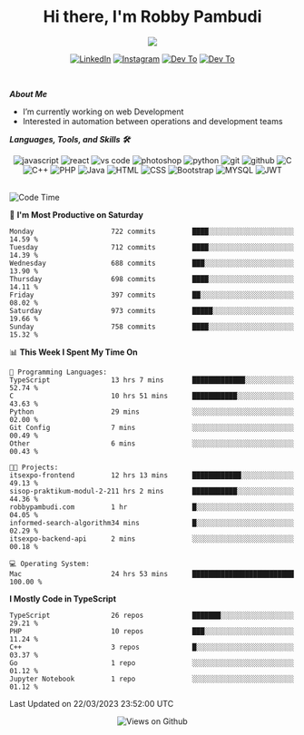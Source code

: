 <div align="center">
   <h1>Hi there, I'm Robby Pambudi </h1>

<img src="https://pronoun.cyou/x/y?subject=He&object=Him&height=20"> 
</div>

<p align='center'>
   <a href="https://www.linkedin.com/in/robbypambudi" target="_blank"><img src="https://img.shields.io/badge/LinkedIn-0077B5?style=for-the-badge&logo=linkedin&logoColor=white" alt="LinkedIn"></a>
   <a href="https://www.instagram.com/robbypambudi" target="_blank"><img src="https://img.shields.io/badge/Instagram-E4405F?style=for-the-badge&logo=instagram&logoColor=white" alt="Instagram"></a>
   <a href="https://dev.to/robbypambudi" target="_blank"><img src="https://img.shields.io/badge/dev.to-0A0A0A?style=for-the-badge&logo=dev.to&logoColor=white" alt="Dev To"></a>
   <a href="https://www.facebook.com/robbyulungpambudi" target="_blank"><img src="https://img.shields.io/badge/Facebook-1877F2?style=for-the-badge&logo=facebook&logoColor=white" alt="Dev To"></a>

</p> <p>
<br>
   
***About Me***
   
- I’m currently working on web Development
- Interested in automation between operations and development teams
 
   
***Languages, Tools, and Skills 🛠***

   <div align="center">
   <img src="https://img.shields.io/badge/JavaScript-F7DF1E?style=for-the-badge&logo=javascript&logoColor=black" alt="javascript" />
      <img src="https://img.shields.io/badge/React-61DAFB?style=for-the-badge&logo=react&logoColor=black" alt="react" />
      <img src="https://img.shields.io/badge/vs%20code-007ACC?style=for-the-badge&logo=visual%20studio%20code&logoColor=white" alt="vs code" />
      <img src="https://img.shields.io/badge/adobe%20photoshop-31A8FF?style=for-the-badge&logo=adobe%20photoshop&logoColor=white" alt="photoshop" />
      <img src="https://img.shields.io/badge/python-3776AB?style=for-the-badge&logo=python&logoColor=white" alt="python" />
      <img src="https://img.shields.io/badge/Git-F05032?style=for-the-badge&logo=git&logoColor=white" alt="git" />
      <img src="https://img.shields.io/badge/GitHub-100000?style=for-the-badge&logo=github&logoColor=white" alt="github" />
      <img src="https://img.shields.io/badge/c-%2300599C.svg?style=for-the-badge&logo=c&logoColor=white" alt="C" />
      <img src="https://img.shields.io/badge/c++-%2300599C.svg?style=for-the-badge&logo=c%2B%2B&logoColor=white" alt="C++" />   
      <img src="https://img.shields.io/badge/PHP-777BB4?style=for-the-badge&logo=php&logoColor=white" alt="PHP" />
      <img src="https://img.shields.io/badge/Java-ED8B00?style=for-the-badge&logo=java&logoColor=white" alt="Java"/>
      <img src="https://img.shields.io/badge/HTML5-E34F26?style=for-the-badge&logo=html5&logoColor=white" alt="HTML" />
      <img src="https://img.shields.io/badge/CSS-239120?&style=for-the-badge&logo=css3&logoColor=white" alt ="CSS" />
      <img src="https://img.shields.io/badge/Bootstrap-563D7C?style=for-the-badge&logo=bootstrap&logoColor=white" alt="Bootstrap" />
      <img src="https://img.shields.io/badge/MySQL-00000F?style=for-the-badge&logo=mysql&logoColor=white" alt="MYSQL" />
      <img src="https://img.shields.io/badge/json%20web%20tokens-323330?style=for-the-badge&logo=json-web-tokens&logoColor=pink" alt="JWT" />
      
   </div><br>
   
<!--START_SECTION:waka-->
![Code Time](http://img.shields.io/badge/Code%20Time-568%20hrs-blue)

📅 **I'm Most Productive on Saturday** 

```text
Monday                   722 commits         ████░░░░░░░░░░░░░░░░░░░░░   14.59 % 
Tuesday                  712 commits         ████░░░░░░░░░░░░░░░░░░░░░   14.39 % 
Wednesday                688 commits         ███░░░░░░░░░░░░░░░░░░░░░░   13.90 % 
Thursday                 698 commits         ████░░░░░░░░░░░░░░░░░░░░░   14.11 % 
Friday                   397 commits         ██░░░░░░░░░░░░░░░░░░░░░░░   08.02 % 
Saturday                 973 commits         █████░░░░░░░░░░░░░░░░░░░░   19.66 % 
Sunday                   758 commits         ████░░░░░░░░░░░░░░░░░░░░░   15.32 % 
```


📊 **This Week I Spent My Time On** 

```text
💬 Programming Languages: 
TypeScript               13 hrs 7 mins       █████████████░░░░░░░░░░░░   52.74 % 
C                        10 hrs 51 mins      ███████████░░░░░░░░░░░░░░   43.63 % 
Python                   29 mins             ░░░░░░░░░░░░░░░░░░░░░░░░░   02.00 % 
Git Config               7 mins              ░░░░░░░░░░░░░░░░░░░░░░░░░   00.49 % 
Other                    6 mins              ░░░░░░░░░░░░░░░░░░░░░░░░░   00.43 % 

🐱‍💻 Projects: 
itsexpo-frontend         12 hrs 13 mins      ████████████░░░░░░░░░░░░░   49.13 % 
sisop-praktikum-modul-2-211 hrs 2 mins       ███████████░░░░░░░░░░░░░░   44.36 % 
robbypambudi.com         1 hr                █░░░░░░░░░░░░░░░░░░░░░░░░   04.05 % 
informed-search-algorithm34 mins             █░░░░░░░░░░░░░░░░░░░░░░░░   02.29 % 
itsexpo-backend-api      2 mins              ░░░░░░░░░░░░░░░░░░░░░░░░░   00.18 % 

💻 Operating System: 
Mac                      24 hrs 53 mins      █████████████████████████   100.00 % 
```

**I Mostly Code in TypeScript** 

```text
TypeScript               26 repos            ███████░░░░░░░░░░░░░░░░░░   29.21 % 
PHP                      10 repos            ███░░░░░░░░░░░░░░░░░░░░░░   11.24 % 
C++                      3 repos             █░░░░░░░░░░░░░░░░░░░░░░░░   03.37 % 
Go                       1 repo              ░░░░░░░░░░░░░░░░░░░░░░░░░   01.12 % 
Jupyter Notebook         1 repo              ░░░░░░░░░░░░░░░░░░░░░░░░░   01.12 % 
```




 Last Updated on 22/03/2023 23:52:00 UTC
<!--END_SECTION:waka-->

<div align="center">
<img src="https://komarev.com/ghpvc/?username=robbypambudi&color=green" alt="Views on Github" />
</div>

